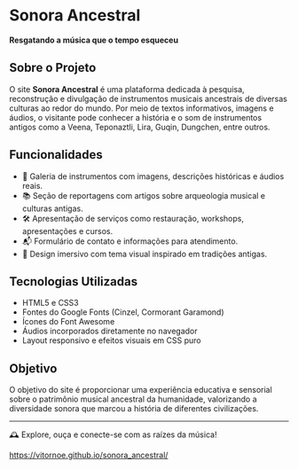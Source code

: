# Sonora Ancestral

**Resgatando a música que o tempo esqueceu**

## Sobre o Projeto

O site **Sonora Ancestral** é uma plataforma dedicada à pesquisa, reconstrução e divulgação de instrumentos musicais ancestrais de diversas culturas ao redor do mundo. Por meio de textos informativos, imagens e áudios, o visitante pode conhecer a história e o som de instrumentos antigos como a Veena, Teponaztli, Lira, Guqin, Dungchen, entre outros.

## Funcionalidades

- 🎵 Galeria de instrumentos com imagens, descrições históricas e áudios reais.
- 📚 Seção de reportagens com artigos sobre arqueologia musical e culturas antigas.
- 🛠️ Apresentação de serviços como restauração, workshops, apresentações e cursos.
- 📬 Formulário de contato e informações para atendimento.
- 🎨 Design imersivo com tema visual inspirado em tradições antigas.

## Tecnologias Utilizadas

- HTML5 e CSS3
- Fontes do Google Fonts (Cinzel, Cormorant Garamond)
- Ícones do Font Awesome
- Áudios incorporados diretamente no navegador
- Layout responsivo e efeitos visuais em CSS puro

## Objetivo

O objetivo do site é proporcionar uma experiência educativa e sensorial sobre o patrimônio musical ancestral da humanidade, valorizando a diversidade sonora que marcou a história de diferentes civilizações.

---

🕰️ Explore, ouça e conecte-se com as raízes da música!


https://vitornoe.github.io/sonora_ancestral/
